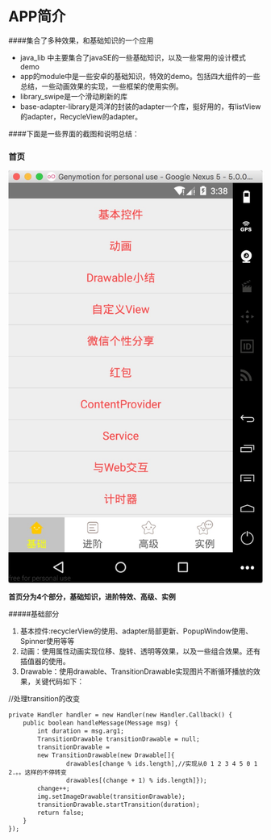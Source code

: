 # APP简介
####集合了多种效果，和基础知识的一个应用

* java_lib 中主要集合了javaSE的一些基础知识，以及一些常用的设计模式demo
* app的module中是一些安卓的基础知识，特效的demo。包括四大组件的一些总结，一些动画效果的实现，一些框架的使用实例。
* library_swipe是一个滑动刷新的库
* base-adapter-library是鸿洋的封装的adapter一个库，挺好用的，有listView的adapter，RecycleView的adapter。

####下面是一些界面的截图和说明总结：
### 首页
![首页](./screenshot/main.png)

**首页分为4个部分，基础知识，进阶特效、高级、实例**

#####基础部分
1. 基本控件:recyclerView的使用、adapter局部更新、PopupWindow使用、Spinner使用等等
2. 动画：使用属性动画实现位移、旋转、透明等效果，以及一些组合效果。还有插值器的使用。
3. Drawable：使用drawable、TransitionDrawable实现图片不断循环播放的效果，关键代码如下：

//处理transition的改变
    
    private Handler handler = new Handler(new Handler.Callback() {
        public boolean handleMessage(Message msg) {
            int duration = msg.arg1;
            TransitionDrawable transitionDrawable = null;
            transitionDrawable = 
            new TransitionDrawable(new Drawable[]{
                    drawables[change % ids.length],//实现从0 1 2 3 4 5 0 1 2.。。这样的不停转变
                    drawables[(change + 1) % ids.length]});
            change++;
            img.setImageDrawable(transitionDrawable);
            transitionDrawable.startTransition(duration);
            return false;
        }
    }); 

	

